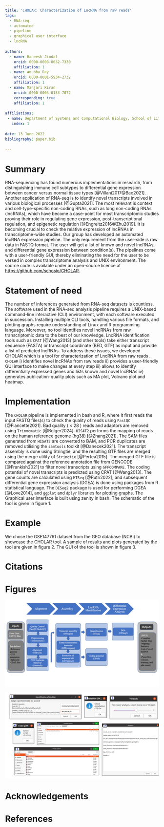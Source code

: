 ```yaml
---
title: 'CHOLAR: Characterization of LncRNA from raw reads'
tags:
  - RNA-seq
  - automated
  - pipeline
  - graphical user interface
  - lncRNA

authors:
  - name: Haneesh Jindal 
    orcid: 0000-0003-0632-7330
    affiliation: 1 
  - name: Anubha Dey
    orcid: 0000-0001-5934-2732
    affiliation: 1
  - name: Manjari Kiran
    orcid: 0000-0003-0153-7072
    corresponding: true
    affiliation: 1
    
affiliations:
 - name: Department of Systems and Computational Biology, School of Life Sciences, University of Hyderabad, India
   index: 1
   
date: 13 June 2022
bibliography: paper.bib

---
```


# Summary

RNA-sequencing has found numerous implementations in research, from distinguishing immune cell subtypes 
to differential gene expression between cancer versus normal tissue types [@Villani2017@Bao2021].
Another application of RNA-seq is to identify novel transcripts involved in various biological processes
[@Gupta2021]. The most relevant is context and cell-type-specific non-coding RNAs,
such as long non-coding RNAs (lncRNAs), which have become a case-point for most transcriptomic studies proving
their role in regulating gene expression, post-transcriptional regulation, and epigenetic regulation [@Engreitz2016@Zhu2019].
It is becoming crucial to check the relative expression of lncRNAs in transcriptome-wide studies. Our group
has developed an automated lncRNA expression pipeline. The only requirement from the user-side is raw data in
FASTQ format. The user will get a list of known and novel lncRNAs, and differential
gene expression between condition(s). The pipelines come with a user-friendly GUI, thereby eliminating the need
for the user to be versed in complex transcriptome analysis and UNIX environment.  The source code is available
under an open-source licence at https://github.com/schosio/CHOLAR.

# Statement of need

The number of inferences generated from RNA-seq datasets is countless. The software used in the RNA-seq analysis
pipeline requires a UNIX-based command-line interactive (CLI) environment, with each software executed in succession.
Installing multiple CLI tools, handling various file formats, and plotting graphs require understanding of Linux and
R programming language. Moreover, no tool identifies novel lncRNAs from raw transcriptomic data to the best of our
knowledge. LncRNA identification tools such as `CPAT` [@Wang2013] (and other tools) take either transcript
sequence (FASTA) or transcript coordinate (BED, GTF) as input and provide a list of predicted lncRNAs.
To address these issues, we developed CHOLAR which is a tool for characterization of LncRNA from raw reads .
`CHOLAR` i) identifies novel lncRNAs from raw reads ii) provides a user-friendly GUI interface to make changes
at every step iii) allows to identify differentially expressed genes and lists known and novel lncRNAs iv) generates
publication-quality plots such as MA plot, Volcano plot and heatmap.

# Implementation

The `CHOLAR` pipeline is implemented in bash and R, where it first reads the input FASTQ files(s) to check the
quality of reads using `FastQC` [@Fiancette2021]. Bad quality ( < 28 ) reads and adaptors are removed using
`Trimmomatic` [@Bolger2024]. `HISAT2` performs the mapping of reads on the human reference genome
(hg38) [@Zhang2021]. The SAM files generated from `HISAT2` are converted to BAM, and PCR duplicates are removed
utilising the `samtools` toolkit [@Danecek2021]. 
The transcript assembly is done using Stringtie, and the resulting GTF files are merged using the merge utility of
`Stringtie` [@Pertea2015]. The merged GTF file is compared against the reference annotation file from GENCODE
[@Frankish2021] to filter novel transcripts using `GFFCOMPARE`. The coding potential of novel transcripts is
predicted using CPAT [@Wang2013]. The gene counts are calculated using `HTSeq` [@Putri2022], and subsequent
differential gene expression analysis (DGEA) is done using packages from R statistical language. 
The `DESeq2` package is used for performing DGEA [@Love2014], and `ggplot` and `dplyr` libraries for
plotting graphs. The Graphical user interface is built using zenity in bash. The schematic of the tool is given in figure 1.

# Example

We chose the GSE147761 dataset from the GEO database (NCBI) to showcase the CHOLAR tool. A sample of results and plots 
generated by the tool are given in figure 2. The GUI of the tool is shown in figure 3.

# Citations


# Figures

 ![Schematic of the tool CHOLAR. It starts from input files, performs alignment; assembly; LncRNA identification; differential expression analysis and provides output files and plots](fig1.png) 




![From top left clockwise: sample name input, gtf file dialog, threads slider, summary of all inputs, directory selection for script, script dialog, file selection for gtf](fig3.png)



# Acknowledgements

# References

